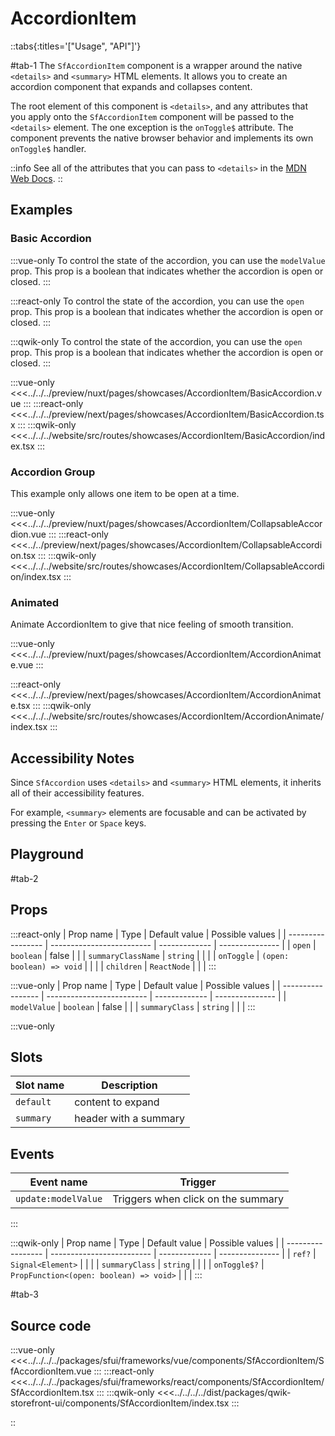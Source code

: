 # AccordionItem

::tabs{:titles='["Usage", "API"]'}

#tab-1
The `SfAccordionItem` component is a wrapper around the native `<details>` and `<summary>` HTML elements. It allows you to create an accordion component that expands and collapses content.

The root element of this component is `<details>`, and any attributes that you apply onto the `SfAccordionItem` component will be passed to the `<details>` element. The one exception is the `onToggle$` attribute. The component prevents the native browser behavior and implements its own `onToggle$` handler.

::info
See all of the attributes that you can pass to `<details>` in the [MDN Web Docs](https://developer.mozilla.org/en-US/docs/Web/HTML/Element/details).
::

## Examples

### Basic Accordion

:::vue-only
To control the state of the accordion, you can use the `modelValue` prop. This prop is a boolean that indicates whether the accordion is open or closed.
:::

:::react-only
To control the state of the accordion, you can use the `open` prop. This prop is a boolean that indicates whether the accordion is open or closed.
:::

:::qwik-only
To control the state of the accordion, you can use the `open` prop. This prop is a boolean that indicates whether the accordion is open or closed.
:::

<Showcase showcase-name="AccordionItem/BasicAccordion" style="min-height:400px">

:::vue-only
<<<../../../preview/nuxt/pages/showcases/AccordionItem/BasicAccordion.vue
:::
:::react-only
<<<../../../preview/next/pages/showcases/AccordionItem/BasicAccordion.tsx
:::
:::qwik-only
<<<../../../website/src/routes/showcases/AccordionItem/BasicAccordion/index.tsx
:::

</Showcase>

### Accordion Group

This example only allows one item to be open at a time.

<Showcase showcase-name="AccordionItem/CollapsableAccordion" style="min-height:400px">

:::vue-only
<<<../../../preview/nuxt/pages/showcases/AccordionItem/CollapsableAccordion.vue
:::
:::react-only
<<<../../preview/next/pages/showcases/AccordionItem/CollapsableAccordion.tsx
:::
:::qwik-only
<<<../../../website/src/routes/showcases/AccordionItem/CollapsableAccordion/index.tsx
:::

</Showcase>

### Animated

Animate AccordionItem to give that nice feeling of smooth transition.

<Showcase showcase-name="AccordionItem/AccordionAnimate" style="min-height:400px">

:::vue-only
<<<../../../preview/nuxt/pages/showcases/AccordionItem/AccordionAnimate.vue
:::

:::react-only
<<<../../../preview/next/pages/showcases/AccordionItem/AccordionAnimate.tsx
:::
:::qwik-only
<<<../../../website/src/routes/showcases/AccordionItem/AccordionAnimate/index.tsx
:::

</Showcase>

## Accessibility Notes

Since `SfAccordion` uses `<details>` and `<summary>` HTML elements, it inherits all of their accessibility features.

For example, `<summary>` elements are focusable and can be activated by pressing the `Enter` or `Space` keys.

## Playground

<Generate />

#tab-2

## Props

:::react-only
| Prop name | Type | Default value | Possible values |
| ----------------- | ------------------------- | ------------- | --------------- |
| `open` | `boolean` | false | |
| `summaryClassName` | `string` | | |
| `onToggle` | `(open: boolean) => void` | | |
| `children` | `ReactNode` | | |
:::

:::vue-only
| Prop name | Type | Default value | Possible values |
| ----------------- | ------------------------- | ------------- | --------------- |
| `modelValue` | `boolean` | false | |
| `summaryClass` | `string` | | |
:::

:::vue-only

## Slots

| Slot name | Description           |
| --------- | --------------------- |
| `default` | content to expand     |
| `summary` | header with a summary |

## Events

| Event name          | Trigger                            |
| ------------------- | ---------------------------------- |
| `update:modelValue` | Triggers when click on the summary |

:::

:::qwik-only
| Prop name | Type | Default value | Possible values |
| ----------------- | ------------------------- | ------------- | --------------- |
| `ref?` | `Signal<Element>` | | |
| `summaryClass` | `string` | | |
| `onToggle$?` | `PropFunction<(open: boolean) => void>` | | |
:::

#tab-3

## Source code

:::vue-only
<<<../../../../packages/sfui/frameworks/vue/components/SfAccordionItem/SfAccordionItem.vue
:::
:::react-only
<<<../../../../packages/sfui/frameworks/react/components/SfAccordionItem/SfAccordionItem.tsx
:::
:::qwik-only
<<<../../../../dist/packages/qwik-storefront-ui/components/SfAccordionItem/index.tsx
:::

::
